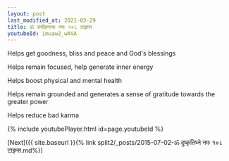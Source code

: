 ```yaml
---
layout: post
last_modified_at: 2021-03-29
title: ॐ समीहनाया नमः १०८ टाइम्स
youtubeId: imuaw2_wAVA
---
```

 
 
Helps get goodness, bliss and peace and God's blessings
 
Helps remain focused, help generate inner energy 
 
Helps boost physical and mental health 
 
Helps remain grounded and generates a sense of gratitude towards the greater power 
 
Helps reduce bad karma
 
 
 
 


{% include youtubePlayer.html id=page.youtubeId %}
 
[Next]({{ site.baseurl }}{% link  split2/_posts/2015-07-02-ॐ दुष्कृतिघ्ने नमः १०८ टाइम्स.md%})
 
